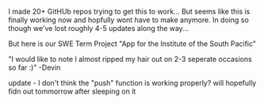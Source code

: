 I made 20+ GitHUb repos trying to get this to work...
But seems like this is finally working now and hopfully wont have to make anymore.
In doing so though we've lost roughly 4-5 updates along the way...

But here is our SWE Term Project "App for the Institute of the South Pacific"


"I would like to note I almost ripped my hair out on 2-3 seperate occasions so far :)"
    -Devin

update - I don't think the "push" function is working properly? will hopefully fidn out tommorrow after sleeping on it
